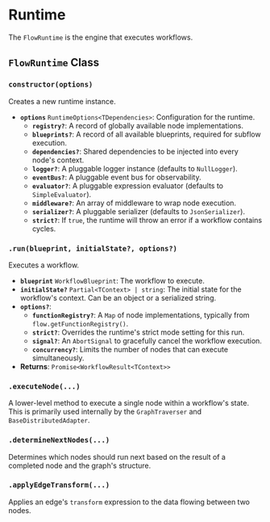# Runtime

The `FlowRuntime` is the engine that executes workflows.

## `FlowRuntime` Class

### `constructor(options)`

Creates a new runtime instance.

-   **`options`** `RuntimeOptions<TDependencies>`: Configuration for the runtime.
    -   **`registry?`**: A record of globally available node implementations.
    -   **`blueprints?`**: A record of all available blueprints, required for subflow execution.
    -   **`dependencies?`**: Shared dependencies to be injected into every node's context.
    -   **`logger?`**: A pluggable logger instance (defaults to `NullLogger`).
    -   **`eventBus?`**: A pluggable event bus for observability.
    -   **`evaluator?`**: A pluggable expression evaluator (defaults to `SimpleEvaluator`).
    -   **`middleware?`**: An array of middleware to wrap node execution.
    -   **`serializer?`**: A pluggable serializer (defaults to `JsonSerializer`).
    -   **`strict?`**: If `true`, the runtime will throw an error if a workflow contains cycles.

### `.run(blueprint, initialState?, options?)`

Executes a workflow.

-   **`blueprint`** `WorkflowBlueprint`: The workflow to execute.
-   **`initialState?`** `Partial<TContext> | string`: The initial state for the workflow's context. Can be an object or a serialized string.
 -   **`options?`**:
     -   **`functionRegistry?`**: A `Map` of node implementations, typically from `flow.getFunctionRegistry()`.
     -   **`strict?`**: Overrides the runtime's strict mode setting for this run.
     -   **`signal?`**: An `AbortSignal` to gracefully cancel the workflow execution.
     -   **`concurrency?`**: Limits the number of nodes that can execute simultaneously.
-   **Returns**: `Promise<WorkflowResult<TContext>>`

### `.executeNode(...)`

A lower-level method to execute a single node within a workflow's state. This is primarily used internally by the `GraphTraverser` and `BaseDistributedAdapter`.

### `.determineNextNodes(...)`

Determines which nodes should run next based on the result of a completed node and the graph's structure.

### `.applyEdgeTransform(...)`

Applies an edge's `transform` expression to the data flowing between two nodes.
